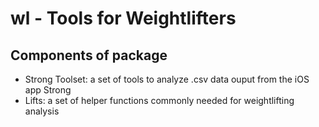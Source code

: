 # wl - Tools for Weightlifters

## Components of package

- Strong Toolset: a set of tools to analyze .csv data ouput from the iOS app Strong
- Lifts: a set of helper functions commonly needed for weightlifting analysis

